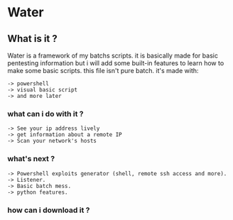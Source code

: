 # Water



## What is it ?
Water is a framework of my batchs scripts. 
it is basically made for basic pentesting information but i will add some built-in features to learn how to make some basic scripts.
this file isn't pure batch. it's made with:
```
-> powershell
-> visual basic script
-> and more later
```

### what can i do with it ?
```
-> See your ip address lively
-> get information about a remote IP
-> Scan your network's hosts
```

### what's next ?
```
-> Powershell exploits generator (shell, remote ssh access and more).
-> Listener.
-> Basic batch mess.
-> python features.
```

### how can i download it ?

